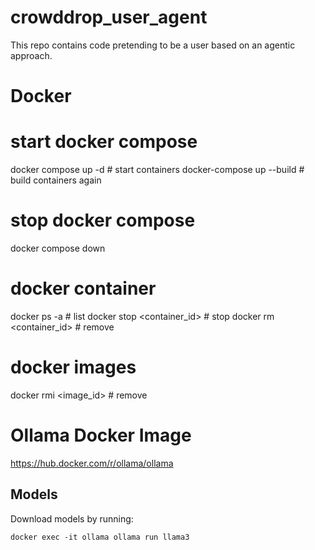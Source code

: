 # crowddrop_user_agent
This repo contains code pretending to be a user based on an agentic approach.

# Docker

# start docker compose
docker compose up -d		# start containers
docker-compose up --build  	# build containers again

# stop docker compose
docker compose down

# docker container
docker ps -a					# list
docker stop <container_id>		# stop
docker rm <container_id>		# remove

# docker images
docker rmi <image_id>			# remove

# Ollama Docker Image
https://hub.docker.com/r/ollama/ollama

## Models
Download models by running:

```docker exec -it ollama ollama run llama3```
